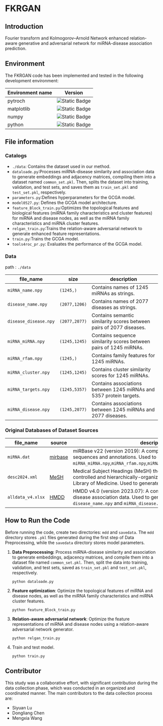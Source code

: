 # FKRGAN

## Introduction

Fourier transform and Kolmogorov–Arnold Network enhanced relation-aware generative and adversarial network for miRNA-disease association prediction.

## Environment

The FKRGAN code has been implemented and tested in the following development environment:

| Environment name | Version                                                      |
| ---------------- | ------------------------------------------------------------ |
| pytroch          | ![Static Badge](https://img.shields.io/badge/pytorch-2.2.1%2Bcu121-red) |
| matplotlib       | ![Static Badge](https://img.shields.io/badge/matplotlib-3.9.2-pink) |
| numpy            | ![Static Badge](https://img.shields.io/badge/numpy-1.26.3-green) |
| python           | ![Static Badge](https://img.shields.io/badge/python-3.9.18-blue) |


## File information

### Catalogs

- `./data`: Contains the dataset used in our method.
- `dataloade.py`:Processes miRNA-disease similarity and association data to generate embeddings and adjacency matrices, compiling them into a dataset named `common_set.pkl`. Then, splits the dataset into training, validation, and test sets, and saves them as `train_set.pkl` and `test_set.pkl`, respectively.
- `parameters.py`:Defines hyperparameters for the GCGA model.
- `model0527.py`: Defines the GCGA model architecture.
- `feature_Block_train.py`:Optimizes the topological features and biological features (miRNA family characteristics and cluster features) for miRNA and disease nodes, as well as the miRNA family characteristics and miRNA cluster features.
- `relgan_train.py`:Trains the relation-aware adversarial network to generate enhanced feature representations.
- `train.py`:Trains the GCGA model.
- `tools4roc_pr.py`: Evaluates the performance of the GCGA model.

### Data

path : `./data`

| file_name             | size          | description                                                  |
| --------------------- | ------------- | ------------------------------------------------------------ |
| `miRNA_name.npy`      | `(1245,)`     | Contains names of 1245 miRNAs as strings.                    |
| `disease_name.npy`    | `(2077,1206)` | Contains names of 2077 diseases as strings.                  |
| `disease_disease.npy` | `(2077,2077)` | Contains semantic similarity scores between pairs of 2077 diseases. |
| `miRNA_miRNA.npy`     | `(1245,1245)` | Contains sequence similarity scores between pairs of 1245 miRNAs. |
| `miRNA_rfam.npy`      | `(1245,)`     | Contains family features for 1245 miRNAs.                    |
| `miRNA_cluster.npy`   | `(1245,1245)` | Contains cluster similarity scores for 1245 miRNAs.          |
| `miRNA_targets.npy`   | `(1245,5357)` | Contains associations between 1245 miRNAs and 5357 protein targets. |
| `miRNA_disease.npy`   | `(1245,2077)` | Contains associations between 1245 miRNAs and 2077 diseases. |

### Original Databases of Dataset Sources

| file_name         | source                                             | description                                                  |
| ----------------- | -------------------------------------------------- | ------------------------------------------------------------ |
| `miRNA.dat`       | [mirbase](https://mirbase.org/)                    | miRBase v22 (version 2019): A comprehensive archive of microRNA sequences and annotations. Used to generate `miRNA_miRNA.npy`,`miRNA_rfam.npy`,`miRNA_cluster.npy`,`miRNA_disease.npy`. |
| `desc2024.xml`    | [MeSH](https://www.nlm.nih.gov/mesh/meshhome.html) | Medical Subject Headings (MeSH) thesaurus (version 2024):  A controlled and hierarchically-organized vocabulary from the National Library of Medicine. Used to generate `disease_disease.npy`. |
| `alldata_v4.xlsx` | [HMDD]((http://www.cuilab.cn/hmdd)  )              | HMDD v4.0 (version 2023.07): A comprehensive dataset of miRNA-disease association data. Used to generate `miRNA_name.npy`, `disease_name.npy` and `miRNA_disease.npy`. |

## How to Run the Code

Before running the code, create two directories: `mdd` and `savedata`. The `mdd` directory stores `.pkl` files generated during the first step of Data Preprocessing, while the `savedata` directory stores model parameters.

1. **Data Preprocessing:** Process miRNA-disease similarity and association to generate embeddings, adjacency matrices, and compile them into a dataset file named `common_set.pkl`. Then, split the data into training, validation, and test sets, saved as `train_set.pkl` and `test_set.pkl`, respectively.

   ```
   python dataloade.py
   ```

2. **Feature optimization**: Optimize the topological features of miRNA and disease nodes, as well as the miRNA family characteristics and miRNA cluster features.

   ```
   python feature_Block_train.py
   ```

3. **Relation-aware adversarial network**: Optimize the feature representations of miRNA and disease nodes using a relation-aware adversarial network generator.

   ```
   python relgan_train.py
   ```

4. Train and test model.

   ```
   python train.py
   ```

## Contributor

This study was a collaborative effort, with significant contribution during the data collection phase, which was conducted in an organized and coordinated manner. The main contributors to the data collection process are:

- Siyuan Lu
- Dongliang Chen
- Mengxia Wang
